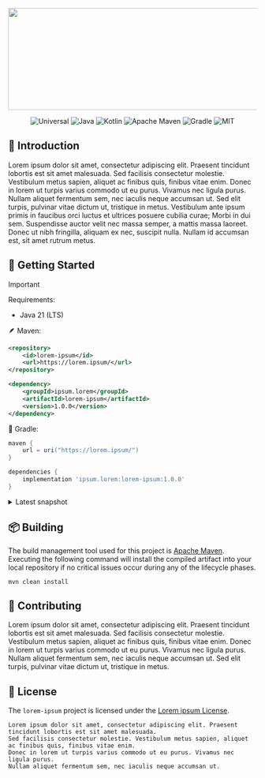 <p align="center">  
    <img src="https://i.imgur.com/aByxoG0.png" width=830 height=207>    
</p>

<div align="center">

![Universal](https://img.shields.io/badge/Universal-white?style=for-the-badge&logo=github&label=Platform&color=%230173b3)
![Java](https://img.shields.io/badge/Java-white?style=for-the-badge&logo=github&label=Language&color=%23b07219)
![Kotlin](https://img.shields.io/badge/Kotlin-white?style=for-the-badge&logo=kotlin&label=Language&color=%237F52FF)
![Apache Maven](https://img.shields.io/badge/Apache%20Maven-white?style=for-the-badge&logo=apache-maven&label=Building&color=%23C71A36)
![Gradle](https://img.shields.io/badge/Gradle-white?style=for-the-badge&logo=gradle&label=Building&color=%2302303A)
![MIT](https://img.shields.io/badge/MIT-white?style=for-the-badge&logo=github&label=License&color=%233fb911)

</div>

## 🔰 Introduction

Lorem ipsum dolor sit amet, consectetur adipiscing elit. Praesent tincidunt lobortis est sit amet malesuada. Sed facilisis consectetur molestie. Vestibulum metus sapien, aliquet ac finibus quis, finibus vitae enim. Donec in lorem ut turpis varius commodo ut eu purus. Vivamus nec ligula purus. Nullam aliquet fermentum sem, nec iaculis neque accumsan ut. Sed elit turpis, pulvinar vitae dictum ut, tristique in metus. Vestibulum ante ipsum primis in faucibus orci luctus et ultrices posuere cubilia curae; Morbi in dui sem. Suspendisse auctor velit nec massa semper, a mattis massa laoreet. Donec ut nibh fringilla, aliquam ex nec, suscipit nulla. Nullam id accumsan est, sit amet rutrum metus.

## 🚀 Getting Started

> [!IMPORTANT]
> Requirements:
> - Java 21 (LTS)

🪶 Maven:
```xml
<repository>
    <id>lorem-ipsum</id>
    <url>https://lorem.ipsum/</url>
</repository>
```

```xml
<dependency>
    <groupId>ipsum.lorem</groupId>
    <artifactId>lorem-ipsum</artifactId>
    <version>1.0.0</version>
</dependency>
```

🐘 Gradle:
```groovy
maven {         
    url = uri("https://lorem.ipsum/")
}
```

```groovy
dependencies {
    implementation 'ipsum.lorem:lorem-ipsum:1.0.0'
}
```

<details>
  <summary>Latest snapshot</summary>

🪶 Maven:
```xml
<repository>
    <id>lorem-ipsum</id>
    <url>https://lorem.ipsum/</url>
</repository>
```

```xml
<dependency>
    <groupId>ipsum.lorem</groupId>
    <artifactId>lorem-ipsum</artifactId>
    <version>1.0.1-SNAPSHOT</version>
</dependency>
```

🐘 Gradle:
```groovy
maven {         
    url = uri("https://lorem.ipsum/")
}
```

```groovy
dependencies {
    implementation 'ipsum.lorem:lorem-ipsum:1.0.1-SNAPSHOT'
}
```

</details>

## 📦 Building
The build management tool used for this project is [Apache Maven][build_tool]. Executing the following command will install the compiled artifact into your local repository if no critical issues occur during any of the lifecycle phases.
```
mvn clean install
```

## 🫴 Contributing
Lorem ipsum dolor sit amet, consectetur adipiscing elit. Praesent tincidunt lobortis est sit amet malesuada. Sed facilisis consectetur molestie. Vestibulum metus sapien, aliquet ac finibus quis, finibus vitae enim. Donec in lorem ut turpis varius commodo ut eu purus. Vivamus nec ligula purus. Nullam aliquet fermentum sem, nec iaculis neque accumsan ut. Sed elit turpis, pulvinar vitae dictum ut, tristique in metus.

## 📄 License
The `lorem-ipsum` project is licensed under the [Lorem ipsum License][license].
```
Lorem ipsum dolor sit amet, consectetur adipiscing elit. Praesent tincidunt lobortis est sit amet malesuada.
Sed facilisis consectetur molestie. Vestibulum metus sapien, aliquet ac finibus quis, finibus vitae enim.
Donec in lorem ut turpis varius commodo ut eu purus. Vivamus nec ligula purus.
Nullam aliquet fermentum sem, nec iaculis neque accumsan ut.
```

[build_tool]: https://maven.apache.org/
[license]: https://choosealicense.com/licenses/
